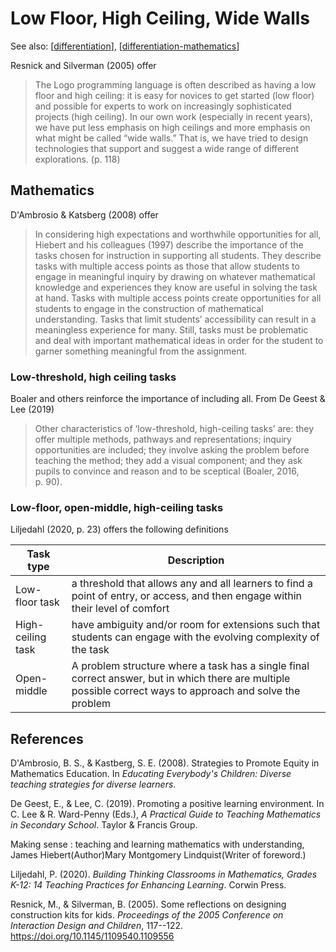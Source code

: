 # Low Floor, High Ceiling, Wide Walls

See also: [[differentiation]], [[differentiation-mathematics]]

Resnick and Silverman (2005) offer

> The Logo programming language is often described as having a low floor and high ceiling: it is easy for novices to get started (low floor) and possible for experts to work on increasingly sophisticated projects (high ceiling). In our own work (especially in recent years), we have put less emphasis on high ceilings and more emphasis on what might be called “wide walls.” That is, we have tried to design technologies that support and suggest a wide range of different explorations. (p. 118)


## Mathematics

D'Ambrosio & Katsberg (2008) offer

> In considering high expectations and worthwhile opportunities for all, Hiebert and his colleagues (1997) describe the importance of the tasks chosen for instruction in supporting all students. They describe tasks with multiple access points as those that allow students to engage in meaningful inquiry by drawing on whatever mathematical knowledge and experiences they know are useful in solving the task at hand. Tasks with multiple access points create opportunities for all students to engage in the construction of mathematical understanding. Tasks that limit students’ accessibility can result in a meaningless experience for many. Still, tasks must be problematic and deal with important mathematical ideas in order for the student to garner something meaningful from the assignment.

### Low-threshold, high ceiling tasks

Boaler and others reinforce the importance of including all. From De Geest & Lee (2019)

> Other characteristics of ‘low-threshold, high-ceiling tasks’ are: they offer multiple methods, pathways and representations; inquiry opportunities are included; they involve asking the problem before teaching the method; they add a visual component; and they ask pupils to convince and reason and to be sceptical (Boaler, 2016, p. 90).

### Low-floor, open-middle, high-ceiling tasks

Liljedahl (2020, p. 23) offers the following definitions 

| Task type | Description |
| --- | --- |
| Low-floor task | a threshold that allows any and all learners to find a point of entry, or access, and then engage within their level of comfort  |
| High-ceiling task | have ambiguity and/or room for extensions such that students can engage with the evolving complexity of the task |
| Open-middle | A problem structure where a task has a single final correct answer, but in which there are multiple possible correct ways to approach and solve the problem |


## References

D'Ambrosio, B. S., & Kastberg, S. E. (2008). Strategies to Promote Equity in Mathematics Education. In *Educating Everybody's Children: Diverse teaching strategies for diverse learners*.

De Geest, E., & Lee, C. (2019). Promoting a positive learning environment. In C. Lee & R. Ward-Penny (Eds.), *A Practical Guide to Teaching Mathematics in Secondary School*. Taylor & Francis Group.

Making sense : teaching and learning mathematics with understanding, James Hiebert(Author)Mary Montgomery Lindquist(Writer of foreword.)

Liljedahl, P. (2020). *Building Thinking Classrooms in Mathematics, Grades K-12: 14 Teaching Practices for Enhancing Learning*. Corwin Press. 


Resnick, M., & Silverman, B. (2005). Some reflections on designing construction kits for kids. *Proceedings of the 2005 Conference on Interaction Design and Children*, 117--122. <https://doi.org/10.1145/1109540.1109556>

[//begin]: # "Autogenerated link references for markdown compatibility"
[differentiation]: differentiation "Differentiation"
[differentiation-mathematics]: Mathematics/differentiation-mathematics "Differentiation - Mathematics"
[//end]: # "Autogenerated link references"